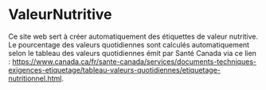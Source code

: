 # ValeurNutritive
Ce site web sert à créer automatiquement des étiquettes de valeur nutritive. Le pourcentage des valeurs quotidiennes sont calculés automatiquement selon le tableau des valeurs quotidiennes émit par Santé Canada via ce lien : https://www.canada.ca/fr/sante-canada/services/documents-techniques-exigences-etiquetage/tableau-valeurs-quotidiennes/etiquetage-nutritionnel.html.